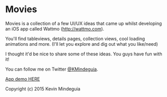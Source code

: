 # Movies
Movies is a collection of a few UI/UX ideas that came up whilst developing an iOS app called Wattmo (http://wattmo.com).

You'll find tableviews, details pages, collection views, cool loading animations and more. (I'll let you explore and dig out what you like/need)

I thought it'd be nice to share some of these ideas. You guys have fun with it! 

You can follow me on Twitter [@KMindeguia](https://twitter.com/KMindeguia).

[App demo HERE](https://appetize.io/app/va6vwedcp9rn111j1yk5dk9638?device=iphone6&scale=100&orientation=portrait)

Copyright (c) 2015 Kevin Mindeguia
